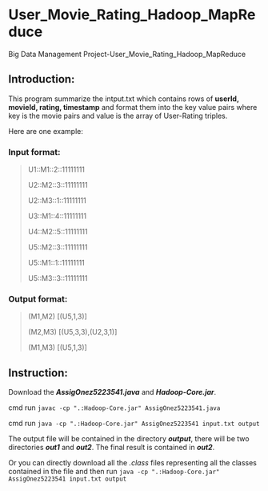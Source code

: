 # User_Movie_Rating_Hadoop_MapReduce
Big Data Management Project-User_Movie_Rating_Hadoop_MapReduce
## Introduction:
This program summarize the intput.txt which contains rows of **userId, movieId, rating, timestamp** and format them into the key value pairs where key is the movie pairs and value is the array of User-Rating triples.

Here are one example:

### Input format:
> U1::M1::2::11111111
> 
> U2::M2::3::11111111
> 
> U2::M3::1::11111111
> 
> U3::M1::4::11111111
> 
> U4::M2::5::11111111
>
> U5::M2::3::11111111
>
> U5::M1::1::11111111
>
> U5::M3::3::11111111

### Output format:
> (M1,M2) [(U5,1,3)]
>
> (M2,M3) [(U5,3,3),(U2,3,1)]
>
> (M1,M3) [(U5,1,3)]


## Instruction:
Download the ***AssigOnez5223541.java*** and ***Hadoop-Core.jar***.

cmd run `javac -cp ".:Hadoop-Core.jar" AssigOnez5223541.java`

cmd run `java -cp ".:Hadoop-Core.jar" AssigOnez5223541 input.txt output`

The output file will be contained in the directory ***output***, there will be two directories ***out1*** and ***out2***. The final result is contained in ***out2***.

Or you can directly download all the *.class* files representing all the classes contained in the file and then run `java -cp ".:Hadoop-Core.jar" AssigOnez5223541 input.txt output`
